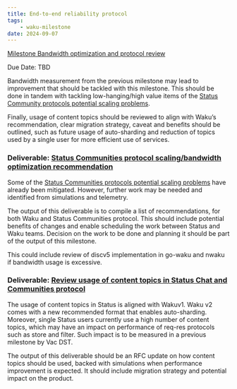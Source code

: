 ```yaml
---
title: End-to-end reliability protocol
tags:
    - waku-milestone
date: 2024-09-07
---
```


[Milestone Bandwidth optimization and protocol review](https://github.com/waku-org/pm/milestone/31)

Due Date: TBD

Bandwidth measurement from the previous milestone may lead to improvement that should be tackled with this milestone. This should be done in tandem with tackling low-hanging/high value items of the [Status Community protocols potential scaling problems](https://github.com/vacp2p/research/issues/177).

Finally, usage of content topics should be reviewed to align with Waku’s recommendation, clear migration strategy, caveat and benefits should be outlined, such as future usage of auto-sharding and reduction of topics used by a single user for more efficient use of services.

### Deliverable: [Status Communities protocol scaling/bandwidth optimization recommendation](https://github.com/waku-org/pm/issues/197)

Some of the [Status Communities protocols potential scaling problems](https://github.com/vacp2p/research/issues/177) have already been mitigated. However, further work may be needed and identified from simulations and telemetry.

The output of this deliverable is to compile a list of recommendations, for both Waku and Status Communities protocol. This should include potential benefits of changes and enable scheduling the work between Status and Waku teams.
Decision on the work to be done and planning it should be part of the output of this milestone.

This could include review of discv5 implementation in go-waku and nwaku if bandwidth usage is excessive.

### Deliverable: [Review usage of content topics in Status Chat and Communities protocol](https://github.com/waku-org/pm/issues/198)

The usage of content topics in Status is aligned with Wakuv1. Waku v2 comes with a new recommended format that enables auto-sharding.
Moreover, single Status users currently use a high number of content topics, which may have an impact on performance of req-res protocols such as store and filter.
Such impact is to be measured in a previous milestone by Vac DST.

The output of this deliverable should be an RFC update on how content topics should be used, backed with simulations when performance improvement is expected.
It should include migration strategy and potential impact on the product.